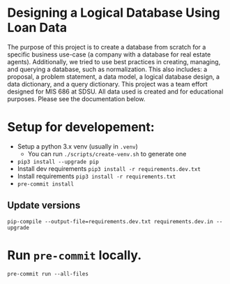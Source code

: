 # Designing a Logical Database Using Loan Data

The purpose of this project is to create a database from scratch for a specific business use-case (a company with a database for real estate agents). Additionally, we tried to use best practices in creating, managing, and querying a database, such as normalization. This also includes: a proposal, a problem statement, a data model, a logical database design, a data dictionary, and a query dictionary. This project was a team effort designed for MIS 686 at SDSU. All data used is created and for educational purposes. Please see the documentation below.

# Setup for developement:

- Setup a python 3.x venv (usually in `.venv`)
  - You can run `./scripts/create-venv.sh` to generate one
- `pip3 install --upgrade pip`
- Install dev requirements `pip3 install -r requirements.dev.txt`
- Install requirements `pip3 install -r requirements.txt`
- `pre-commit install`

## Update versions

`pip-compile --output-file=requirements.dev.txt requirements.dev.in --upgrade`

# Run `pre-commit` locally.

`pre-commit run --all-files`
